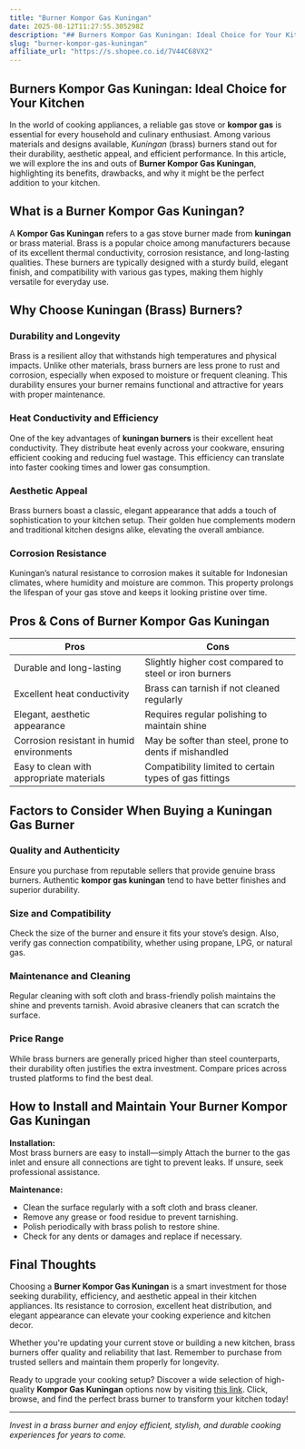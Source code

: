 ```yaml
---
title: "Burner Kompor Gas Kuningan"
date: 2025-08-12T11:27:55.305298Z
description: "## Burners Kompor Gas Kuningan: Ideal Choice for Your Kitchen..."
slug: "burner-kompor-gas-kuningan"
affiliate_url: "https://s.shopee.co.id/7V44C68VX2"
---
```

## Burners Kompor Gas Kuningan: Ideal Choice for Your Kitchen

In the world of cooking appliances, a reliable gas stove or **kompor gas** is essential for every household and culinary enthusiast. Among various materials and designs available, *Kuningan* (brass) burners stand out for their durability, aesthetic appeal, and efficient performance. In this article, we will explore the ins and outs of **Burner Kompor Gas Kuningan**, highlighting its benefits, drawbacks, and why it might be the perfect addition to your kitchen.

## What is a Burner Kompor Gas Kuningan?

A **Kompor Gas Kuningan** refers to a gas stove burner made from **kuningan** or brass material. Brass is a popular choice among manufacturers because of its excellent thermal conductivity, corrosion resistance, and long-lasting qualities. These burners are typically designed with a sturdy build, elegant finish, and compatibility with various gas types, making them highly versatile for everyday use.

## Why Choose Kuningan (Brass) Burners?

### Durability and Longevity

Brass is a resilient alloy that withstands high temperatures and physical impacts. Unlike other materials, brass burners are less prone to rust and corrosion, especially when exposed to moisture or frequent cleaning. This durability ensures your burner remains functional and attractive for years with proper maintenance.

### Heat Conductivity and Efficiency

One of the key advantages of **kuningan burners** is their excellent heat conductivity. They distribute heat evenly across your cookware, ensuring efficient cooking and reducing fuel wastage. This efficiency can translate into faster cooking times and lower gas consumption.

### Aesthetic Appeal

Brass burners boast a classic, elegant appearance that adds a touch of sophistication to your kitchen setup. Their golden hue complements modern and traditional kitchen designs alike, elevating the overall ambiance.

### Corrosion Resistance

Kuningan’s natural resistance to corrosion makes it suitable for Indonesian climates, where humidity and moisture are common. This property prolongs the lifespan of your gas stove and keeps it looking pristine over time.

## Pros & Cons of Burner Kompor Gas Kuningan

| **Pros** | **Cons** |
|------------------------------|----------------------------|
| Durable and long-lasting | Slightly higher cost compared to steel or iron burners |
| Excellent heat conductivity | Brass can tarnish if not cleaned regularly |
| Elegant, aesthetic appearance | Requires regular polishing to maintain shine |
| Corrosion resistant in humid environments | May be softer than steel, prone to dents if mishandled |
| Easy to clean with appropriate materials | Compatibility limited to certain types of gas fittings |

## Factors to Consider When Buying a Kuningan Gas Burner

### Quality and Authenticity

Ensure you purchase from reputable sellers that provide genuine brass burners. Authentic **kompor gas kuningan** tend to have better finishes and superior durability.

### Size and Compatibility

Check the size of the burner and ensure it fits your stove’s design. Also, verify gas connection compatibility, whether using propane, LPG, or natural gas.

### Maintenance and Cleaning

Regular cleaning with soft cloth and brass-friendly polish maintains the shine and prevents tarnish. Avoid abrasive cleaners that can scratch the surface.

### Price Range

While brass burners are generally priced higher than steel counterparts, their durability often justifies the extra investment. Compare prices across trusted platforms to find the best deal.

## How to Install and Maintain Your Burner Kompor Gas Kuningan

**Installation:**  
Most brass burners are easy to install—simply Attach the burner to the gas inlet and ensure all connections are tight to prevent leaks. If unsure, seek professional assistance.

**Maintenance:**  
- Clean the surface regularly with a soft cloth and brass cleaner.
- Remove any grease or food residue to prevent tarnishing.
- Polish periodically with brass polish to restore shine.
- Check for any dents or damages and replace if necessary.

## Final Thoughts

Choosing a **Burner Kompor Gas Kuningan** is a smart investment for those seeking durability, efficiency, and aesthetic appeal in their kitchen appliances. Its resistance to corrosion, excellent heat distribution, and elegant appearance can elevate your cooking experience and kitchen decor.

Whether you're updating your current stove or building a new kitchen, brass burners offer quality and reliability that last. Remember to purchase from trusted sellers and maintain them properly for longevity.

Ready to upgrade your cooking setup? Discover a wide selection of high-quality **Kompor Gas Kuningan** options now by visiting [this link](https://s.shopee.co.id/7V44C68VX2). Click, browse, and find the perfect brass burner to transform your kitchen today!

---

*Invest in a brass burner and enjoy efficient, stylish, and durable cooking experiences for years to come.*